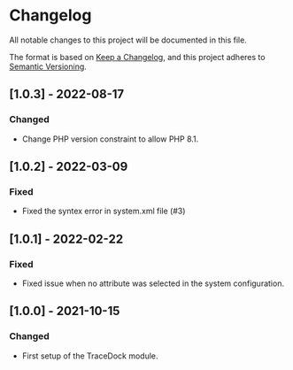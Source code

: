 # Changelog
All notable changes to this project will be documented in this file.

The format is based on [Keep a Changelog](https://keepachangelog.com/en/1.0.0/),
and this project adheres to [Semantic Versioning](https://semver.org/spec/v2.0.0.html).

## [1.0.3] - 2022-08-17
### Changed
- Change PHP version constraint to allow PHP 8.1.

## [1.0.2] - 2022-03-09
### Fixed
- Fixed the syntex error in system.xml file (#3)

## [1.0.1] - 2022-02-22
### Fixed
- Fixed issue when no attribute was selected in the system configuration.

## [1.0.0] - 2021-10-15
### Changed
- First setup of the TraceDock module.
